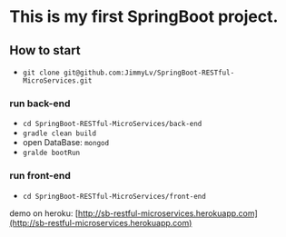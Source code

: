 # This is my first SpringBoot project.

## How to start

- `git clone git@github.com:JimmyLv/SpringBoot-RESTful-MicroServices.git`

### run back-end

- `cd SpringBoot-RESTful-MicroServices/back-end`
- `gradle clean build`
- open DataBase: `mongod`
- `gralde bootRun`

### run front-end

- `cd SpringBoot-RESTful-MicroServices/front-end`

demo on heroku: [http://sb-restful-microservices.herokuapp.com](http://sb-restful-microservices.herokuapp.com)
